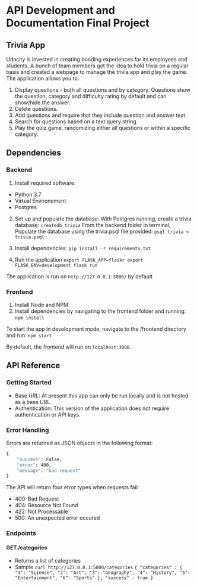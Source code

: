 # API Development and Documentation Final Project

## Trivia App

Udacity is invested in creating bonding experiences for its employees and students. A bunch of team members got the idea to hold trivia on a regular basis and created a webpage to manage the trivia app and play the game. The application allows you to:

1. Display questions - both all questions and by category. Questions show the question, category and difficulty rating by default and can show/hide the answer.
2. Delete questions.
3. Add questions and require that they include question and answer text.
4. Search for questions based on a text query string.
5. Play the quiz game, randomizing either all questions or within a specific category.



## Dependencies

### Backend 
1. Install required software:
  - Python 3.7
  - Virtual Environement
  - Postgres

2. Set up and populate the database:
With Postgres running, create a trivia database:
`createdb trivia`
From the backend folder in terminal, Populate the database using the trivia.psql file provided:
`psql trivia < trivia.psql`

3. Install dependencies:
`pip install -r requirements.txt`

4. Run the application
`export FLASK_APP=flaskr
export FLASK_ENV=development
flask run`

The application is run on `http://127.0.0.1:5000/` by default

### Frontend
1. Install Node and NPM
2. Install dependencies by navigating to the frontend folder and running:
`npm install`

To start the app in development mode, navigate to the /frontend directory and run:
`npm start`

By default, the frontend will run on `localhost:3000`.

## API Reference
### Getting Started
- Base URL: At present this app can only be run locally and is not hosted as a base URL.
- Authentication: This version of the application does not require authentication or API keys.

### Error Handling
Errors are returned as JSON objects in the following format:
```bash
{
    "success": False, 
    "error": 400,
    "message": "bad request"
}
```
The API will return four error types when requests fail:

- 400: Bad Request
- 404: Resource Not Found
- 422: Not Processable
- 500: An unexpected error occured

### Endpoints

#### GET /categories

- Returns a list of categories
- Sample `curl http://127.0.0.1:5000/categories`
`{ "categories" : {
          "1": "Science",
          "2": "Art",
          "3": "Geography",
          "4": "History",
          "5": "Entertainment",
          "6": "Sports"
        },
        "success" : true
   }`
